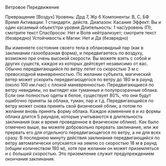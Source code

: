 
Ветровое Передвижение

Превращение [Воздух]
Уровень: Дрд 7, Жр 6
Компоненты: В, С, БФ
Время Aктивации: 1 стандартн. действ.
Диапазон: Касание
Эффект: Вы и один касаемый объект/три
уровня
Длительность: 1 час/уровень (П);
смотрите текст
Спасбросок: Нет и Воля нейтрализует;
смотрите текст (безвредно)
Устойчивость к Магии: Нет и Да
(безвредно)

Вы изменяете состояние своего тела в
облаковидный пар (как в заклинании
газообразная форма), и передвигаетесь
по воздуху, возможно при очень высокой скорости. Вы можете взять с собой
и других существ, каждое из которых
дейтсвует независимо от вас.
Обычно передвигающийся по ветру
летит со скоростью 3 м с превосходной
маневренностью. По желании субъекта,
магический ветер может ускорить передвигающегося по ветру до 180 м в раунд (около 100 км./час) с плохой маневренностью. Передвигающиеся по ветру
невидимы, но выглядят как туманные и
полупрозрачные облака. Если они полностью одеты в белое, существует 80%,
что они будут ошибочно приняты за облака, туман, пар и т.д.
Передвигающийся по ветру может
снова принять свой физический облик, а потом по желании вновь принять форму облака. Каждое изменение
в и из формы облака длится 5 раундов,
которые учитываются в длительность
заклинания (как и время проведенное в
физическом облике). Как было отмечено выше, вы можете добровольно прервать заклинание, или же прервать его
для отдельного передвигающегося по
ветру, а не для всех сразу.
В последнюю минуту действия заклинания передвигающийся по ветру
автоматически опускается на землю со
скоростью 18 м в раунд (общим количеством 180 м), хотя при желании он
может приземляться и с большей скоростью. Это приземление служит предупреждением окончания заклинания.